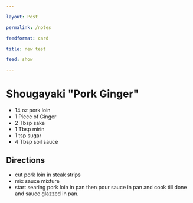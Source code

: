 ```yaml
---

layout: Post

permalink: /notes

feedformat: card

title: new test

feed: show

---
```



# Shougayaki "Pork Ginger"

- 14 oz pork loin
- 1 Piece of Ginger
- 2 Tbsp sake
- 1 Tbsp mirin
- 1 tsp sugar
- 4 Tbsp soil sauce

## Directions
- cut pork loin in steak strips
- mix sauce mixture
- start searing pork loin in pan then pour sauce in pan and cook till done and sauce glazzed in pan.